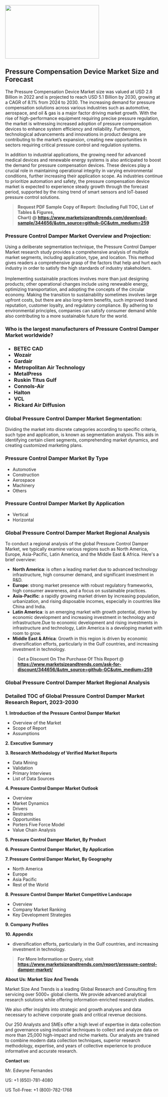 <p><img class="alignnone size-medium wp-image-20088" src="https://ffe5etoiles.com/wp-content/uploads/2024/12/MST1-300x171.png" alt="" width="300" height="171" /></p><h2>Pressure Compensation Device Market Size and Forecast</h2><p>The Pressure Compensation Device Market size was valued at USD 2.8 Billion in 2022 and is projected to reach USD 5.1 Billion by 2030, growing at a CAGR of 8.1% from 2024 to 2030. The increasing demand for pressure compensation solutions across various industries such as automotive, aerospace, and oil & gas is a major factor driving market growth. With the rise of high-performance equipment requiring precise pressure regulation, the market is witnessing increased adoption of pressure compensation devices to enhance system efficiency and reliability. Furthermore, technological advancements and innovations in product designs are contributing to the market’s expansion, creating new opportunities in sectors requiring critical pressure control and regulation systems.</p><p>In addition to industrial applications, the growing need for advanced medical devices and renewable energy systems is also anticipated to boost the demand for pressure compensation devices. These devices play a crucial role in maintaining operational integrity in varying environmental conditions, further increasing their application scope. As industries continue to prioritize automation and safety, the pressure compensation device market is expected to experience steady growth through the forecast period, supported by the rising trend of smart sensors and IoT-based pressure control solutions.</p></p><blockquote id="" class=""><strong>Request PDF Sample Copy of Report: (Including Full TOC, List of Tables &amp; Figures, Chart)&nbsp;@&nbsp;<strong><a href="https://www.marketsizeandtrends.com/download-sample/344656/&utm_source=github-GC&utm_medium=259" target="_blank">https://www.marketsizeandtrends.com/download-sample/344656/&utm_source=github-GC&utm_medium=259</a></strong></strong></blockquote><h3 id="" class="">Pressure Control Damper Market&nbsp;Overview and Projection:</h3><p id="" class="">Using a deliberate segmentation technique, the Pressure Control Damper Market research study provides a comprehensive analysis of multiple market segments, including application, type, and location. This method gives readers a comprehensive grasp of the factors that help and hurt each industry in order to satisfy the high standards of industry stakeholders. <br /> <br />Implementing sustainable practices involves more than just designing products; other operational changes include using renewable energy, optimizing transportation, and adopting the concepts of the circular economy. Making the transition to sustainability sometimes involves large upfront costs, but there are also long-term benefits, such improved brand reputation, customer loyalty, and regulatory compliance. By adhering to environmental principles, companies can satisfy consumer demand while also contributing to a more sustainable future for the world.</p><h3 id="" class="">Who is the largest manufacturers of&nbsp;Pressure Control Damper Market worldwide?</h3><h3 class=""><p><ul><li>BETEC CAD </li><li> Wozair </li><li> Gardair </li><li> Metropolitan Air Technology </li><li> MetalPress </li><li> Ruskin Titus Gulf </li><li> Connols-Air </li><li> Halton </li><li> VCL </li><li> Rickard Air Diffusion</li></ul></p></h3><h3 id="" class="">Global&nbsp;Pressure Control Damper Market Segmentation:</h3><p id="" class="">Dividing the market into discrete categories according to specific criteria, such type and application, is known as segmentation analysis. This aids in identifying certain client segments, comprehending market dynamics, and creating customized marketing plans.</p><h3 id="" class="">Pressure Control Damper Market&nbsp;By Type</h3><p><p><ul><li>Automotive</li><li> Construction</li><li> Aerospace</li><li> Machinery</li><li> Others</p></li></ul></p></p><h3 id="" class="">Pressure Control Damper Market&nbsp;By Application</h3><p class=""><p><ul><li>Vertical</li><li> Horizontal</li></ul></p></p><h3 id="" class="">Global Pressure Control Damper Market Regional Analysis</h3><p id="" class="">To conduct a regional analysis of the global Pressure Control Damper Market, we typically examine various regions such as North America, Europe, Asia-Pacific, Latin America, and the Middle East &amp; Africa. Here's a brief overview:</p><ul><li><strong>North America</strong>: is often a leading market due to advanced technology infrastructure, high consumer demand, and significant investment in R&amp;D.</li><li><strong>Europe</strong>: strong market presence with robust regulatory frameworks, high consumer awareness, and a focus on sustainable practices.</li><li><strong>Asia-Pacific</strong>: a rapidly growing market driven by increasing population, urbanization, and rising disposable incomes, especially in countries like China and India.</li><li><strong>Latin America</strong>: is an emerging market with growth potential, driven by economic development and increasing investment in technology and infrastructure.Due to economic development and rising investments in infrastructure and technology, Latin America is a developing market with room to grow.</li><li><strong>Middle East &amp; Africa</strong>: Growth in this region is driven by economic diversification efforts, particularly in the Gulf countries, and increasing investment in technology.</li></ul><blockquote id="" class=""><strong>Get a Discount On The Purchase Of This Report @ <strong><a href="https://www.marketsizeandtrends.com/ask-for-discount/344656/&utm_source=github-GC&utm_medium=259" target="_blank">https://www.marketsizeandtrends.com/ask-for-discount/344656/&utm_source=github-GC&utm_medium=259</a></strong></strong></blockquote><h3 id="" class="">Global Pressure Control Damper Market Regional Analysis</h3><h3 id="" class="">Detailed TOC of Global Pressure Control Damper Market Research Report, 2023-2030</h3><p id="" class=""><strong>1. Introduction of the Pressure Control Damper Market</strong></p><ul><li>Overview of the Market</li><li>Scope of Report</li><li>Assumptions</li></ul><p id="" class=""><strong>2. Executive Summary</strong></p><p id="" class=""><strong>3. Research Methodology of Verified Market Reports</strong></p><ul><li>Data Mining</li><li>Validation</li><li>Primary Interviews</li><li>List of Data Sources</li></ul><p id="" class=""><strong>4. Pressure Control Damper Market Outlook</strong></p><ul><li>Overview</li><li>Market Dynamics</li><li>Drivers</li><li>Restraints</li><li>Opportunities</li><li>Porters Five Force Model</li><li>Value Chain Analysis</li></ul><p id="" class=""><strong>5. Pressure Control Damper Market, By Product</strong></p><p id="" class=""><strong>6. Pressure Control Damper Market, By Application</strong></p><p id="" class=""><strong>7. Pressure Control Damper Market, By Geography</strong></p><ul><li>North America</li><li>Europe</li><li>Asia Pacific</li><li>Rest of the World</li></ul><p id="" class=""><strong>8. Pressure Control Damper Market Competitive Landscape</strong></p><ul><li>Overview</li><li>Company Market Ranking</li><li>Key Development Strategies</li></ul><p id="" class=""><strong>9. Company Profiles</strong></p><p id="" class=""><strong>10. Appendix</strong></p><ul><li>diversification efforts, particularly in the Gulf countries, and increasing investment in technology.</li></ul><blockquote id="" class=""><strong>For More Information or Query, visit <strong><strong><a href="https://www.marketsizeandtrends.com/report/pressure-control-damper-market/" target="_blank">https://www.marketsizeandtrends.com/report/pressure-control-damper-market/</a></strong></strong></strong></blockquote><p id="" class=""><strong>About Us: Market Size And Trends</strong></p><p id="" class="">Market Size And Trends is a leading Global Research and Consulting firm servicing over 5000+ global clients. We provide advanced analytical research solutions while offering information-enriched research studies.</p><p id="" class="">We also offer insights into strategic and growth analyses and data necessary to achieve corporate goals and critical revenue decisions.</p><p id="" class="">Our 250 Analysts and SMEs offer a high level of expertise in data collection and governance using industrial techniques to collect and analyze data on more than 25,000 high-impact and niche markets. Our analysts are trained to combine modern data collection techniques, superior research methodology, expertise, and years of collective experience to produce informative and accurate research.</p><p id="" class=""><strong>Contact us:</strong></p><p id="" class="">Mr. Edwyne Fernandes</p><p id="" class="">US: +1 (650)-781-4080</p><p id="" class="">US Toll-Free: +1 (800)-782-1768</p>
